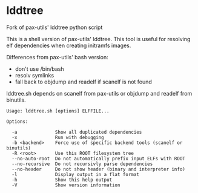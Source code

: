 lddtree
=======

Fork of pax-utils' lddtree python script

This is a shell version of pax-utils' lddtree. This tool is useful for
resolving elf dependencies when creating initramfs images.

Differences from pax-utils' bash version:
* don't use /bin/bash
* resolv symlinks
* fall back to objdump and readelf if scanelf is not found

lddtree.sh depends on scanelf from pax-utils or objdump and readelf from
binutils.

```
Usage: lddtree.sh [options] ELFFILE...

Options:

  -a              Show all duplicated dependencies
  -x              Run with debugging
  -b <backend>    Force use of specific backend tools (scanelf or binutils)
  -R <root>       Use this ROOT filesystem tree
  --no-auto-root  Do not automatically prefix input ELFs with ROOT
  --no-recursive  Do not recursivly parse dependencies
  --no-header     Do not show header (binary and interpreter info)
  -l              Display output in a flat format
  -h              Show this help output
  -V              Show version information
```
